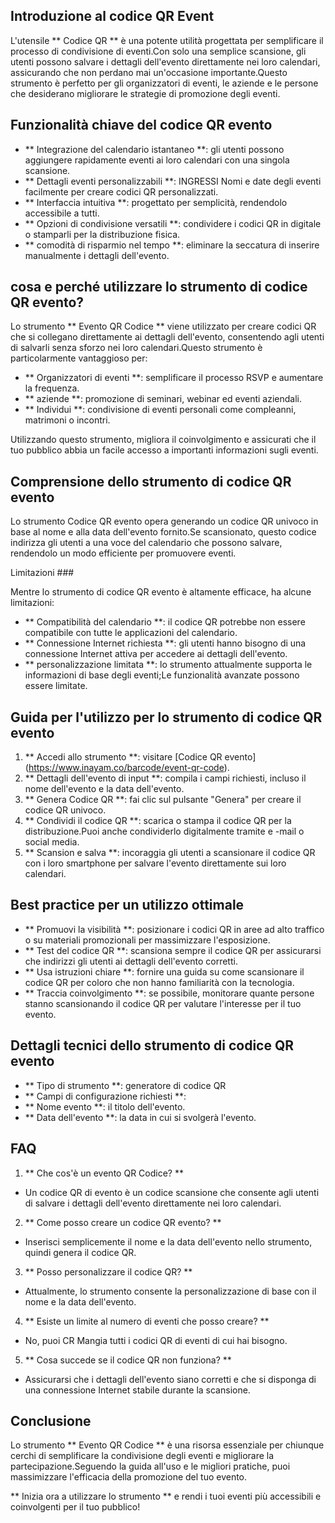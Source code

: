 ## Introduzione al codice QR Event

L'utensile ** Codice QR ** è una potente utilità progettata per semplificare il processo di condivisione di eventi.Con solo una semplice scansione, gli utenti possono salvare i dettagli dell'evento direttamente nei loro calendari, assicurando che non perdano mai un'occasione importante.Questo strumento è perfetto per gli organizzatori di eventi, le aziende e le persone che desiderano migliorare le strategie di promozione degli eventi.

## Funzionalità chiave del codice QR evento

- ** Integrazione del calendario istantaneo **: gli utenti possono aggiungere rapidamente eventi ai loro calendari con una singola scansione.
- ** Dettagli eventi personalizzabili **: INGRESSI Nomi e date degli eventi facilmente per creare codici QR personalizzati.
- ** Interfaccia intuitiva **: progettato per semplicità, rendendolo accessibile a tutti.
- ** Opzioni di condivisione versatili **: condividere i codici QR in digitale o stamparli per la distribuzione fisica.
- ** comodità di risparmio nel tempo **: eliminare la seccatura di inserire manualmente i dettagli dell'evento.

## cosa e perché utilizzare lo strumento di codice QR evento?

Lo strumento ** Evento QR Codice ** viene utilizzato per creare codici QR che si collegano direttamente ai dettagli dell'evento, consentendo agli utenti di salvarli senza sforzo nei loro calendari.Questo strumento è particolarmente vantaggioso per:

- ** Organizzatori di eventi **: semplificare il processo RSVP e aumentare la frequenza.
- ** aziende **: promozione di seminari, webinar ed eventi aziendali.
- ** Individui **: condivisione di eventi personali come compleanni, matrimoni o incontri.

Utilizzando questo strumento, migliora il coinvolgimento e assicurati che il tuo pubblico abbia un facile accesso a importanti informazioni sugli eventi.

## Comprensione dello strumento di codice QR evento

Lo strumento Codice QR evento opera generando un codice QR univoco in base al nome e alla data dell'evento fornito.Se scansionato, questo codice indirizza gli utenti a una voce del calendario che possono salvare, rendendolo un modo efficiente per promuovere eventi.

Limitazioni ###

Mentre lo strumento di codice QR evento è altamente efficace, ha alcune limitazioni:
- ** Compatibilità del calendario **: il codice QR potrebbe non essere compatibile con tutte le applicazioni del calendario.
- ** Connessione Internet richiesta **: gli utenti hanno bisogno di una connessione Internet attiva per accedere ai dettagli dell'evento.
- ** personalizzazione limitata **: lo strumento attualmente supporta le informazioni di base degli eventi;Le funzionalità avanzate possono essere limitate.

## Guida per l'utilizzo per lo strumento di codice QR evento

1. ** Accedi allo strumento **: visitare [Codice QR evento] (https://www.inayam.co/barcode/event-qr-code).
2. ** Dettagli dell'evento di input **: compila i campi richiesti, incluso il nome dell'evento e la data dell'evento.
3. ** Genera Codice QR **: fai clic sul pulsante "Genera" per creare il codice QR univoco.
4. ** Condividi il codice QR **: scarica o stampa il codice QR per la distribuzione.Puoi anche condividerlo digitalmente tramite e -mail o social media.
5. ** Scansion e salva **: incoraggia gli utenti a scansionare il codice QR con i loro smartphone per salvare l'evento direttamente sui loro calendari.

## Best practice per un utilizzo ottimale

- ** Promuovi la visibilità **: posizionare i codici QR in aree ad alto traffico o su materiali promozionali per massimizzare l'esposizione.
- ** Test del codice QR **: scansiona sempre il codice QR per assicurarsi che indirizzi gli utenti ai dettagli dell'evento corretti.
- ** Usa istruzioni chiare **: fornire una guida su come scansionare il codice QR per coloro che non hanno familiarità con la tecnologia.
- ** Traccia coinvolgimento **: se possibile, monitorare quante persone stanno scansionando il codice QR per valutare l'interesse per il tuo evento.

## Dettagli tecnici dello strumento di codice QR evento

- ** Tipo di strumento **: generatore di codice QR
- ** Campi di configurazione richiesti **:
- ** Nome evento **: il titolo dell'evento.
- ** Data dell'evento **: la data in cui si svolgerà l'evento.

## FAQ

1. ** Che cos'è un evento QR Codice? **
- Un codice QR di evento è un codice scansione che consente agli utenti di salvare i dettagli dell'evento direttamente nei loro calendari.

2. ** Come posso creare un codice QR evento? **
- Inserisci semplicemente il nome e la data dell'evento nello strumento, quindi genera il codice QR.

3. ** Posso personalizzare il codice QR? **
- Attualmente, lo strumento consente la personalizzazione di base con il nome e la data dell'evento.

4. ** Esiste un limite al numero di eventi che posso creare? **
- No, puoi CR Mangia tutti i codici QR di eventi di cui hai bisogno.

5. ** Cosa succede se il codice QR non funziona? **
- Assicurarsi che i dettagli dell'evento siano corretti e che si disponga di una connessione Internet stabile durante la scansione.

## Conclusione

Lo strumento ** Evento QR Codice ** è una risorsa essenziale per chiunque cerchi di semplificare la condivisione degli eventi e migliorare la partecipazione.Seguendo la guida all'uso e le migliori pratiche, puoi massimizzare l'efficacia della promozione del tuo evento.

** Inizia ora a utilizzare lo strumento ** e rendi i tuoi eventi più accessibili e coinvolgenti per il tuo pubblico!